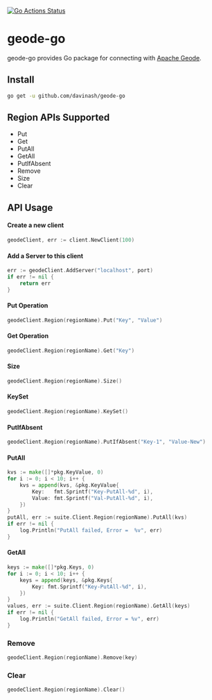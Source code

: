 [![Go Actions Status](https://github.com/davinash/geode-go/workflows/Go/badge.svg)](https://github.com/davinash/geode-go/actions)
# geode-go
geode-go provides Go package for connecting with [Apache Geode](https://geode.apache.org/).

## Install
```bash
go get -u github.com/davinash/geode-go
```

## Region APIs Supported
* Put
* Get
* PutAll
* GetAll
* PutIfAbsent
* Remove
* Size
* Clear

## API Usage
#### Create a new client 
```go
geodeClient, err := client.NewClient(100)
```
#### Add a Server to this client
```go
err := geodeClient.AddServer("localhost", port)
if err != nil {
    return err
}
```
#### Put Operation
```go
geodeClient.Region(regionName).Put("Key", "Value")
```
#### Get Operation
```go
geodeClient.Region(regionName).Get("Key")
```
#### Size
```go
geodeClient.Region(regionName).Size()
```
#### KeySet
```go
geodeClient.Region(regionName).KeySet()
```

#### PutIfAbsent
```go
geodeClient.Region(regionName).PutIfAbsent("Key-1", "Value-New")
```
#### PutAll
```go
kvs := make([]*pkg.KeyValue, 0)
for i := 0; i < 10; i++ {
    kvs = append(kvs, &pkg.KeyValue{
        Key:   fmt.Sprintf("Key-PutAll-%d", i),
        Value: fmt.Sprintf("Val-PutAll-%d", i),
    })
}
putAll, err := suite.Client.Region(regionName).PutAll(kvs)
if err != nil {
    log.Println("PutAll failed, Error =  %v", err)
}
```
#### GetAll
```go
keys := make([]*pkg.Keys, 0)
for i := 0; i < 10; i++ {
    keys = append(keys, &pkg.Keys{
        Key: fmt.Sprintf("Key-PutAll-%d", i),
    })
}
values, err := suite.Client.Region(regionName).GetAll(keys)
if err != nil {
    log.Println("GetAll failed, Error = %v", err)
}
```
### Remove
```go
geodeClient.Region(regionName).Remove(key)
```
### Clear
```go
geodeClient.Region(regionName).Clear()
```